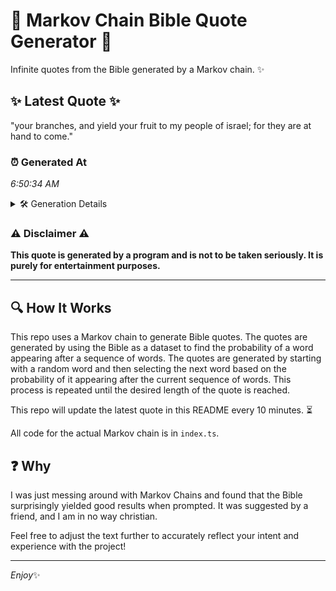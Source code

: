 # 📖 Markov Chain Bible Quote Generator 📖

Infinite quotes from the Bible generated by a Markov chain. ✨

## ✨ Latest Quote ✨
"your branches, and yield your fruit to my people of israel; for they are at hand to come."

### ⏰ Generated At
*6:50:34 AM*

<details>
    <summary>🛠️ Generation Details</summary>
    <p>
        <strong>🌱 Seed:</strong> your<br>
        <strong>🔄 Iterations:</strong> 17<br>
        <strong>📜 Context History:</strong><br>[ your ]: branches,<br>[ your, branches, ]: and<br>[ your, branches,, and ]: yield<br>[ your, branches,, and, yield ]: your<br>[ your, branches,, and, yield, your ]: fruit<br>[ your, branches,, and, yield, your, fruit ]: to<br>[ branches,, and, yield, your, fruit, to ]: my<br>[ and, yield, your, fruit, to, my ]: people<br>[ yield, your, fruit, to, my, people ]: of<br>[ your, fruit, to, my, people, of ]: israel;<br>[ fruit, to, my, people, of, israel; ]: for<br>[ to, my, people, of, israel;, for ]: they<br>[ my, people, of, israel;, for, they ]: are<br>[ people, of, israel;, for, they, are ]: at<br>[ of, israel;, for, they, are, at ]: hand<br>[ israel;, for, they, are, at, hand ]: to<br>[ for, they, are, at, hand, to ]: come.<br>
    </p>
</details>

### ⚠️ Disclaimer ⚠️
**This quote is generated by a program and is not to be taken seriously. It is purely for entertainment purposes.**

---

## 🔍 How It Works

This repo uses a Markov chain to generate Bible quotes. The quotes are generated by using the Bible as a dataset to find the probability of a word appearing after a sequence of words. The quotes are generated by starting with a random word and then selecting the next word based on the probability of it appearing after the current sequence of words. This process is repeated until the desired length of the quote is reached.

This repo will update the latest quote in this README every 10 minutes. ⏳

All code for the actual Markov chain is in `index.ts`.

## ❓ Why

I was just messing around with Markov Chains and found that the Bible surprisingly yielded good results when prompted. 
It was suggested by a friend, and I am in no way christian.

Feel free to adjust the text further to accurately reflect your intent and experience with the project!

---

*Enjoy*✨
